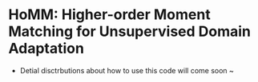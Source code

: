# HoMM: Higher-order Moment Matching for Unsupervised Domain Adaptation

* Detial disctrbutions about how to use this code will come soon ~
